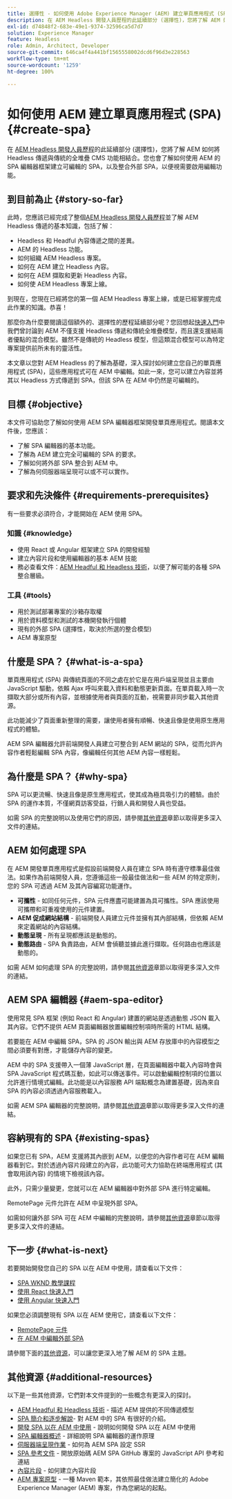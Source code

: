 ```yaml
---
title: 選擇性 - 如何使用 Adobe Experience Manager (AEM) 建立單頁應用程式 (SPA)
description: 在 AEM Headless 開發人員歷程的此延續部分 (選擇性)，您將了解 AEM 如何將 Headless 傳遞與傳統的全堆疊 CMS 功能相結合，以及如何使用 AEM 的 SPA 編輯器框架建立可編輯的 SPA。
exl-id: d74848f2-683e-49e1-9374-32596ca5d7d7
solution: Experience Manager
feature: Headless
role: Admin, Architect, Developer
source-git-commit: 646ca4f4a441bf1565558002dcd6f96d3e228563
workflow-type: tm+mt
source-wordcount: '1259'
ht-degree: 100%

---
```


# 如何使用 AEM 建立單頁應用程式 (SPA) {#create-spa}

在 [AEM Headless 開發人員歷程](overview.md)的此延續部分 (選擇性)，您將了解 AEM 如何將 Headless 傳遞與傳統的全堆疊 CMS 功能相結合。您也會了解如何使用 AEM 的 SPA 編輯器框架建立可編輯的 SPA，以及整合外部 SPA，以便視需要啟用編輯功能。

## 到目前為止 {#story-so-far}

此時，您應該已經完成了整個[AEM Headless 開發人員歷程](overview.md)並了解 AEM Headless 傳遞的基本知識，包括了解：

*  Headless 和 Headful 內容傳遞之間的差異。
* AEM 的 Headless 功能。
* 如何組織 AEM Headless 專案。
* 如何在 AEM 建立 Headless 內容。
* 如何在 AEM 擷取和更新 Headless 內容。
* 如何使 AEM Headless 專案上線。

到現在，您現在已經將您的第一個 AEM Headless 專案上線，或是已經掌握完成此作業的知識。恭喜！

那麼你為什麼要閱讀這個額外的、選擇性的歷程延續部分呢？您回想起[快速入門](getting-started.md#integration-levels)中我們曾討論到 AEM 不僅支援 Headless 傳遞和傳統全堆疊模型，而且還支援結兩者優點的混合模型。雖然不是傳統的 Headless 模型，但這類混合模型可以為特定專案提供前所未有的靈活性。

本文章以您對 AEM Headless 的了解為基礎，深入探討如何建立您自己的單頁應用程式 (SPA)，這些應用程式可在 AEM 中編輯。如此一來，您可以建立內容並將其以 Headless 方式傳遞到 SPA，但該 SPA 在 AEM 中仍然是可編輯的。

## 目標 {#objective}

本文件可協助您了解如何使用 AEM SPA 編輯器框架開發單頁應用程式。閱讀本文件後，您應該：

* 了解 SPA 編輯器的基本功能。
* 了解為 AEM 建立完全可編輯的 SPA 的要求。
* 了解如何將外部 SPA 整合到 AEM 中。
* 了解為何伺服器端呈現可以或不可以實作。

## 要求和先決條件 {#requirements-prerequisites}

有一些要求必須符合，才能開始在 AEM 使用 SPA。

### 知識 {#knowledge}

* 使用 React 或 Angular 框架建立 SPA 的開發經驗
* 建立內容片段和使用編輯器的基本 AEM 技能
* 務必查看文件：[AEM Headful 和 Headless 技術](/help/implementing/developing/headful-headless.md)，以便了解可能的各種 SPA 整合層級。

### 工具 {#tools}

* 用於測試部署專案的沙箱存取權
* 用於資料模型和測試的本機開發執行個體
* 現有的外部 SPA (選擇性，取決於所選的整合模型)
* AEM 專案原型

## 什麼是 SPA？ {#what-is-a-spa}

單頁應用程式 (SPA) 與傳統頁面的不同之處在於它是在用戶端呈現並且主要由 JavaScript 驅動，依賴 Ajax 呼叫來載入資料和動態更新頁面。在單頁載入時一次擷取大部分或所有內容，並根據使用者與頁面的互動，視需要非同步載入其他資源。

此功能減少了頁面重新整理的需要，讓使用者擁有順暢、快速且像是使用原生應用程式的體驗。

AEM SPA 編輯器允許前端開發人員建立可整合到 AEM 網站的 SPA，從而允許內容作者輕鬆編輯 SPA 內容，像編輯任何其他 AEM 內容一樣輕鬆。

## 為什麼是 SPA？ {#why-spa}

SPA 可以更流暢、快速且像是原生應用程式，使其成為極具吸引力的體驗。由於 SPA 的運作本質，不僅網頁訪客受益，行銷人員和開發人員也受益。

如需 SPA 的完整說明以及使用它們的原因，請參閱[其他資源](#additional-resources)章節以取得更多深入文件的連結。

## AEM 如何處理 SPA

在 AEM 開發單頁應用程式是假設前端開發人員在建立 SPA 時有遵守標準最佳做法。如果作為前端開發人員，您遵循這些一般最佳做法和一些 AEM 的特定原則，您的 SPA 可透過 AEM 及其內容編寫功能運作。

* **可攜性** - 如同任何元件，SPA 元件應盡可能建置為具可攜性。SPA 應該使用可攜帶和可重複使用的元件建置。
* **AEM 促成網站結構** - 前端開發人員建立元件並擁有其內部結構，但依賴 AEM 來定義網站的內容結構。
* **動態呈現** - 所有呈現都應該是動態的。
* **動態路由** - SPA 負責路由，AEM 會偵聽並據此進行擷取。任何路由也應該是動態的。

如需 AEM 如何處理 SPA 的完整說明，請參閱[其他資源](#additional-resources)章節以取得更多深入文件的連結。

## AEM SPA 編輯器 {#aem-spa-editor}

使用常見 SPA 框架 (例如 React 和 Angular) 建置的網站是透過動態 JSON 載入其內容。它們不提供 AEM 頁面編輯器放置編輯控制項時所需的 HTML 結構。

若要能在 AEM 中編輯 SPA，SPA 的 JSON 輸出與 AEM 存放庫中的內容模型之間必須要有對應，才能儲存內容的變更。

AEM 中的 SPA 支援帶入一個薄 JavaScript 層，在頁面編輯器中載入內容時會與 SPA JavaScript 程式碼互動，如此可以傳送事件。可以啟動編輯控制項的位置以允許進行情境式編輯。此功能是以內容服務 API 端點概念為建置基礎，因為來自 SPA 的內容必須透過內容服務載入。

如需 AEM SPA 編輯器的完整說明，請參閱[其他資源](#additional-resources)章節以取得更多深入文件的連結。

## 容納現有的 SPA {#existing-spas}

如果您已有 SPA，AEM 支援將其內嵌到 AEM，以便您的內容作者可在 AEM 編輯器看到它。對於透過內容片段建立的內容，此功能可大力協助在終端應用程式 (其會取用該內容) 的情境下檢視該內容。

此外，只需少量變更，您就可以在 AEM 編輯器中對外部 SPA 進行特定編輯。

RemotePage 元件允許在 AEM 中呈現外部 SPA。

如需如何讓外部 SPA 可在 AEM 中編輯的完整說明，請參閱[其他資源](#additional-resources)章節以取得更多深入文件的連結。

## 下一步 {#what-is-next}

若要開始開發您自己的 SPA 以在 AEM 中使用，請查看以下文件：

* [SPA WKND 教學課程](/help/implementing/developing/hybrid/wknd-tutorial.md)
* [使用 React 快速入門](/help/implementing/developing/hybrid/getting-started-react.md)
* [使用 Angular 快速入門](/help/implementing/developing/hybrid/getting-started-angular.md)

如果您必須調整現有 SPA 以在 AEM 使用它，請查看以下文件：

* [RemotePage 元件](/help/implementing/developing/hybrid/remote-page.md)
* [在 AEM 中編輯外部 SPA](/help/implementing/developing/hybrid/editing-external-spa.md)

請參閱下面的[其他資源](#additional-resources)，可以讓您更深入地了解 AEM 的 SPA 主題。

## 其他資源 {#additional-resources}

以下是一些其他資源，它們對本文件提到的一些概念有更深入的探討。

* [AEM Headful 和 Headless 技術](/help/implementing/developing/headful-headless.md) - 描述 AEM 提供的不同傳遞模型
* [SPA 簡介和逐步解說](/help/implementing/developing/hybrid/introduction.md)- 對 AEM 中的 SPA 有很好的介紹。
* [開發 SPA 以在 AEM 中使用](/help/implementing/developing/hybrid/developing.md) - 說明如何開發 SPA 以在 AEM 中使用
* [SPA 編輯器概述](/help/implementing/developing/hybrid/editor-overview.md) - 詳細說明 SPA 編輯器的運作原理
* [伺服器端呈現作業](/help/implementing/developing/hybrid/ssr.md) - 如何為 AEM SPA 設定 SSR
* [SPA 參考文件](/help/implementing/developing/hybrid/reference-materials.md) - 開放原始碼 AEM SPA GitHub 專案的 JavaScript API 參考和連結
* [內容片段](/help/sites-cloud/administering/content-fragments/managing.md#creating-content-fragments) - 如何建立內容片段
* [AEM 專案原型](https://experienceleague.adobe.com/docs/experience-manager-core-components/using/developing/archetype/overview.html) - 一種 Maven 範本，其依照最佳做法建立簡化的 Adobe Experience Manager (AEM) 專案，作為您網站的起點。
